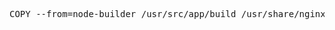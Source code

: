 <pre class="file" data-filename="Dockerfile" data-target="append">
COPY --from=node-builder /usr/src/app/build /usr/share/nginx/html
</pre>
